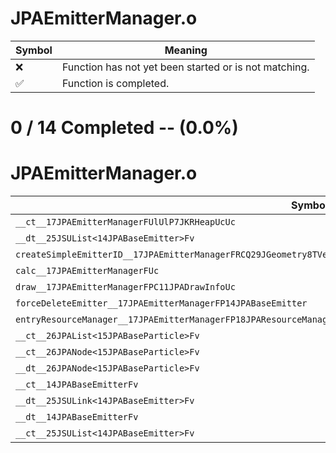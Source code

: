 # JPAEmitterManager.o
| Symbol | Meaning 
| ------------- | ------------- 
| :x: | Function has not yet been started or is not matching. 
| :white_check_mark: | Function is completed. 


# 0 / 14 Completed -- (0.0%)
# JPAEmitterManager.o
| Symbol | Decompiled? |
| ------------- | ------------- |
| `__ct__17JPAEmitterManagerFUlUlP7JKRHeapUcUc` | :x: |
| `__dt__25JSUList<14JPABaseEmitter>Fv` | :x: |
| `createSimpleEmitterID__17JPAEmitterManagerFRCQ29JGeometry8TVec3<f>UsUcUcP18JPAEmitterCallBackP19JPAParticleCallBack` | :x: |
| `calc__17JPAEmitterManagerFUc` | :x: |
| `draw__17JPAEmitterManagerFPC11JPADrawInfoUc` | :x: |
| `forceDeleteEmitter__17JPAEmitterManagerFP14JPABaseEmitter` | :x: |
| `entryResourceManager__17JPAEmitterManagerFP18JPAResourceManagerUc` | :x: |
| `__ct__26JPAList<15JPABaseParticle>Fv` | :x: |
| `__ct__26JPANode<15JPABaseParticle>Fv` | :x: |
| `__dt__26JPANode<15JPABaseParticle>Fv` | :x: |
| `__ct__14JPABaseEmitterFv` | :x: |
| `__dt__25JSULink<14JPABaseEmitter>Fv` | :x: |
| `__dt__14JPABaseEmitterFv` | :x: |
| `__ct__25JSUList<14JPABaseEmitter>Fv` | :x: |
